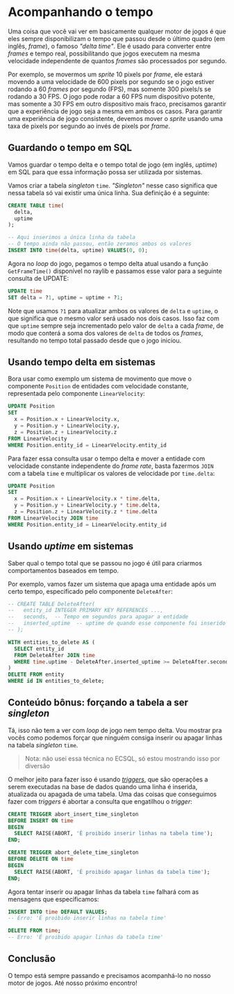 # Acompanhando o tempo
Uma coisa que você vai ver em basicamente qualquer motor de jogos é que eles sempre disponibilizam o tempo que passou desde o último quadro (em inglês, *frame*), o famoso *"delta time"*.
Ele é usado para converter entre *frames* e tempo real, possibilitando que jogos executem na mesma velocidade independente de quantos *frames* são processados por segundo.

Por exemplo, se movermos um *sprite* 10 pixels por *frame*, ele estará movendo a uma velocidade de 600 pixels por segundo se o jogo estiver rodando a 60 *frames* por segundo (FPS), mas somente 300 pixels/s se rodando a 30 FPS.
O jogo pode rodar a 60 FPS num dispositivo potente, mas somente a 30 FPS em outro dispositivo mais fraco, precisamos garantir que a experiência de jogo seja a mesma em ambos os casos.
Para garantir uma experiência de jogo consistente, devemos mover o *sprite* usando uma taxa de pixels por segundo ao invés de pixels por *frame*.


## Guardando o tempo em SQL
Vamos guardar o tempo delta e o tempo total de jogo (em inglês, *uptime*) em SQL para que essa informação possa ser utilizada por sistemas.

Vamos criar a tabela *singleton* `time`.
*"Singleton"* nesse caso significa que nessa tabela só vai existir uma única linha.
Sua definição é a seguinte:
```sql
CREATE TABLE time(
  delta,
  uptime
);

-- Aqui inserimos a única linha da tabela
-- O tempo ainda não passou, então zeramos ambos os valores
INSERT INTO time(delta, uptime) VALUES(0, 0);
```

Agora no *loop* do jogo, pegamos o tempo delta atual usando a função `GetFrameTime()` disponível no raylib e passamos esse valor para a seguinte consulta de UPDATE:
```sql
UPDATE time
SET delta = ?1, uptime = uptime + ?1;
```

Note que usamos `?1` para atualizar ambos os valores de `delta` e `uptime`, o que significa que o mesmo valor será usado nos dois casos.
Isso faz com que `uptime` sempre seja incrementado pelo valor de `delta` a cada *frame*, de modo que conterá a soma dos valores de `delta` de todos os *frames*, resultando no tempo total passado desde que o jogo iniciou.


## Usando tempo delta em sistemas
Bora usar como exemplo um sistema de movimento que move o componente `Position` de entidades com velocidade constante, representada pelo componente `LinearVelocity`:
```sql
UPDATE Position
SET
  x = Position.x + LinearVelocity.x,
  y = Position.y + LinearVelocity.y,
  z = Position.z + LinearVelocity.z
FROM LinearVelocity
WHERE Position.entity_id = LinearVelocity.entity_id
```

Para fazer essa consulta usar o tempo delta e mover a entidade com velocidade constante independente do *frame rate*, basta fazermos `JOIN` com a tabela `time` e multiplicar os valores de velocidade por `time.delta`:
```sql
UPDATE Position
SET
  x = Position.x + LinearVelocity.x * time.delta,
  y = Position.y + LinearVelocity.y * time.delta,
  z = Position.z + LinearVelocity.z * time.delta
FROM LinearVelocity JOIN time
WHERE Position.entity_id = LinearVelocity.entity_id
```


## Usando *uptime* em sistemas
Saber qual o tempo total que se passou no jogo é útil para criarmos comportamentos baseados em tempo.

Por exemplo, vamos fazer um sistema que apaga uma entidade após um certo tempo, especificado pelo componente `DeleteAfter`:
```sql
-- CREATE TABLE DeleteAfter(
--   entity_id INTEGER PRIMARY KEY REFERENCES ...,
--   seconds,  -- Tempo em segundos para apagar a entidade
--   inserted_uptime  -- uptime de quando esse componente foi inserido no mundo
-- );

WITH entities_to_delete AS (
  SELECT entity_id
  FROM DeleteAfter JOIN time
  WHERE time.uptime - DeleteAfter.inserted_uptime >= DeleteAfter.seconds
)
DELETE FROM entity
WHERE id IN entities_to_delete;
```


## Conteúdo bônus: forçando a tabela a ser *singleton*
Tá, isso não tem a ver com *loop* de jogo nem tempo delta.
Vou mostrar pra vocês como podemos forçar que ninguém consiga inserir ou apagar linhas na tabela *singleton* `time`.

> Nota: não usei essa técnica no ECSQL, só estou mostrando isso por diversão

O melhor jeito para fazer isso é usando [*triggers*](https://www.sqlite.org/lang_createtrigger.html), que são operações a serem executadas na base de dados quando uma linha é inserida, atualizada ou apagada de uma tabela.
Uma das coisas que conseguimos fazer com *triggers* é abortar a consulta que engatilhou o *trigger*:
```sql
CREATE TRIGGER abort_insert_time_singleton
BEFORE INSERT ON time
BEGIN
  SELECT RAISE(ABORT, 'É proibido inserir linhas na tabela time');
END;

CREATE TRIGGER abort_delete_time_singleton
BEFORE DELETE ON time
BEGIN
  SELECT RAISE(ABORT, 'É proibido apagar linhas da tabela time');
END;
```

Agora tentar inserir ou apagar linhas da tabela `time` falhará com as mensagens que especificamos:
```sql
INSERT INTO time DEFAULT VALUES;
-- Erro: 'É proibido inserir linhas na tabela time'

DELETE FROM time;
-- Erro: 'É proibido apagar linhas da tabela time'
```


## Conclusão
O tempo está sempre passando e precisamos acompanhá-lo no nosso motor de jogos.
Até nosso próximo encontro!
